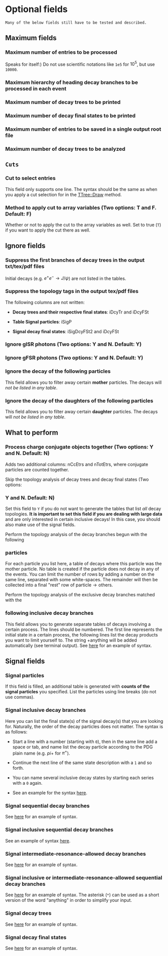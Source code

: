 <!-- cspell:ignore Etrs -->

<!--
The following fields do not have to be specified, but are useful for larger
-->

# Optional fields

```{todo}
Many of the below fields still have to be tested and described.
```

## Maximum fields

### Maximum number of entries to be processed

Speaks for itself:) Do not use scientific notations like `1e5` for $10^5$, but use
`10000`.

### Maximum hierarchy of heading decay branches to be processed in each event

### Maximum number of decay trees to be printed

### Maximum number of decay final states to be printed

### Maximum number of entries to be saved in a single output root file

### Maximum number of decay trees to be analyzed

## `Cuts`

### Cut to select entries

This field only supports one line. The syntax should be the same as when you apply a cut
selection for in the
[TTree::Draw](https://root.cern.ch/doc/master/classTTree.html#a73450649dc6e54b5b94516c468523e45)
method.

### Method to apply cut to array variables (Two options: T and F. Default: F)

Whether or not to apply the cut to the array variables as well. Set to true (`T`) if you
want to apply the cut there as well.

## Ignore fields

### Suppress the first branches of decay trees in the output txt/tex/pdf files

Initial decays (e.g. $e^+e^- \rightarrow J/\psi$) are not listed in the tables.

### Suppress the topology tags in the output tex/pdf files

The following columns are not written:

- **Decay trees and their respective final states**: iDcyTr and iDcyFSt

- **Table Signal particles**: iSigP

- **Signal decay final states**: iSigDcyFSt2 and iDcyFSt

### Ignore gISR photons (Two options: Y and N. Default: Y)

### Ignore gFSR photons (Two options: Y and N. Default: Y)

### Ignore the decay of the following particles

This field allows you to filter away certain **mother** particles. The decays will _not
be listed in any table_.

### Ignore the decay of the daughters of the following particles

This field allows you to filter away certain **daughter** particles. The decays will
_not be listed in any table_.

## What to perform

### Process charge conjugate objects together (Two options: Y and N. Default: N)

Adds two additional columns: nCcEtrs and nTotEtrs, where conjugate particles are counted
together.

Skip the topology analysis of decay trees and decay final states (Two options:

### Y and N. Default: N)

Set this field to `Y` if you do not want to generate the tables that list _all_ decay
topologies. **It is important to set this field if you are dealing with large data** and
are only interested in certain inclusive decays! In this case, you should also make use
of the signal fields.

Perform the topology analysis of the decay branches begun with the following

### particles

For each particle you list here, a table of decays where this particle was the mother
particle. No table is created if the particle does not decay in any of the events. You
can limit the number of rows by adding a number on the same line, separated with some
white-spaces. The remainder will then be collected into a final "rest" row of
$\text{particle} \rightarrow \text{others}$.

Perform the topology analysis of the exclusive decay branches matched with the

### following inclusive decay branches

This field allows you to generate separate tables of decays involving a certain process.
The lines should be numbered. The first line represents the initial state in a certain
process, the following lines list the decay products you want to limit yourself to. The
string $+ \text{anything}$ will be added automatically (see terminal output). See
[here](http://code.ihep.ac.cn/redeboer/IniSelect/-/tree/master/workarea/Analysis/TopoAna/v1.6.9/tutorials/ta3_extensions/ta32/ta322/ccbar_topoana.card)
for an example of syntax.

## Signal fields

### Signal particles

If this field is filled, an additional table is generated with **counts of the signal
particles** you specified. List the particles using line breaks (do not use commas).

### Signal inclusive decay branches

Here you can list the final state(s) of the signal decay(s) that you are looking for.
Naturally, the order of the decay particles does not matter. The syntax is as follows:

- Start a line with a number (starting with `0`), then in the same line add a space or
  tab, and name list the decay particle according to the PDG plain name (e.g. $pi+$ for
  $\pi^+$).

- Continue the next line of the same state description with a `1` and so forth.

- You can name several inclusive decay states by starting each series with a `0` again.

- See an example for the syntax
  [here](http://code.ihep.ac.cn/redeboer/IniSelect/-/tree/master/workarea/Analysis/TopoAna/v1.6.9/tutorials/ta4_signals/ta42_sig_inc_evt_brs/ta423/uubar_topoana.card).

### Signal sequential decay branches

See
[here](http://code.ihep.ac.cn/redeboer/IniSelect/-/tree/master/workarea/Analysis/TopoAna/v1.6.9/tutorials/ta4_signals/ta43_sig_seq_evt_brs/ta431_3_2/mixed_topoana.card)
for an example of syntax.

### Signal inclusive sequential decay branches

See an example of syntax
[here](http://code.ihep.ac.cn/redeboer/IniSelect/-/tree/master/workarea/Analysis/TopoAna/v1.6.9/tutorials/ta4_signals/ta44_sig_inc_seq_evt_brs/ta441/Dz2KsPiPi_topoana.card).

### Signal intermediate-resonance-allowed decay branches

See
[here](http://code.ihep.ac.cn/redeboer/IniSelect/-/tree/master/workarea/Analysis/TopoAna/v1.6.9/tutorials/ta4_signals/ta45_sig_ira_evt_brs/ta451/mixed_topoana.card)
for an example of syntax.

### Signal inclusive or intermediate-resonance-allowed sequential decay branches

See
[here](http://code.ihep.ac.cn/redeboer/IniSelect/-/tree/master/workarea/Analysis/TopoAna/v1.6.9/tutorials/ta4_signals/ta46_sig_inc_or_ira_seq_evt_brs/ta463_2/mixed_topoana.card)
for an example of syntax. The asterisk (`*`) can be used as a short version of the word
"anything" in order to simplify your input.

### Signal decay trees

See
[here](http://code.ihep.ac.cn/redeboer/IniSelect/-/tree/master/workarea/Analysis/TopoAna/v1.6.9/tutorials/ta4_signals/ta47_sig_evt_trs/ta462/mixed_topoana.card)
for an example of syntax.

### Signal decay final states

See
[here](http://code.ihep.ac.cn/redeboer/IniSelect/-/tree/master/workarea/Analysis/TopoAna/v1.6.9/tutorials/ta4_signals/ta48_sig_evt_f_sts/ta472/mixed_topoana.card)
for an example of syntax.
